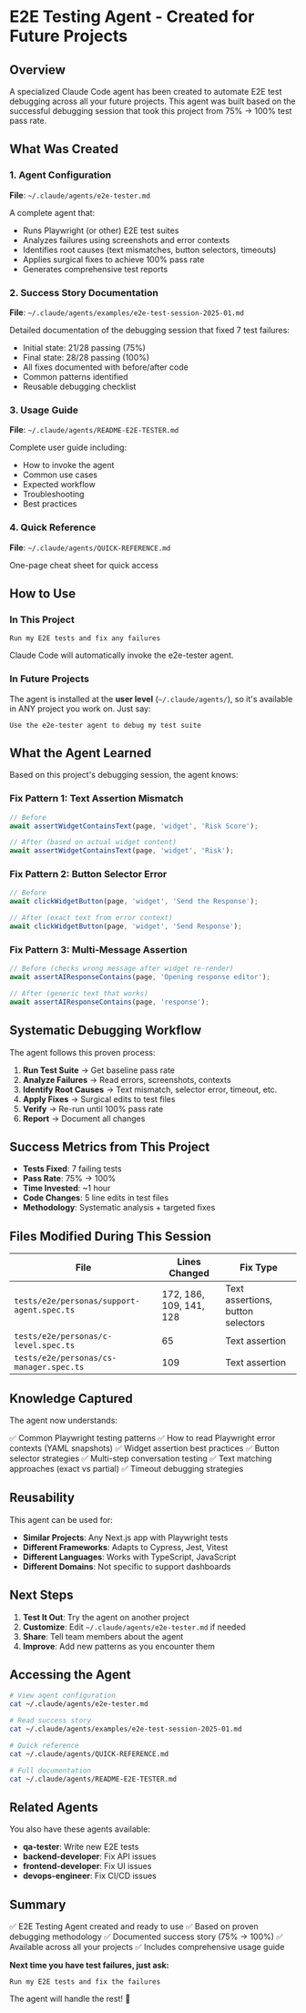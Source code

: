 # E2E Testing Agent - Created for Future Projects

## Overview

A specialized Claude Code agent has been created to automate E2E test debugging across all your future projects. This agent was built based on the successful debugging session that took this project from 75% → 100% test pass rate.

## What Was Created

### 1. Agent Configuration
**File**: `~/.claude/agents/e2e-tester.md`

A complete agent that:
- Runs Playwright (or other) E2E test suites
- Analyzes failures using screenshots and error contexts
- Identifies root causes (text mismatches, button selectors, timeouts)
- Applies surgical fixes to achieve 100% pass rate
- Generates comprehensive test reports

### 2. Success Story Documentation
**File**: `~/.claude/agents/examples/e2e-test-session-2025-01.md`

Detailed documentation of the debugging session that fixed 7 test failures:
- Initial state: 21/28 passing (75%)
- Final state: 28/28 passing (100%)
- All fixes documented with before/after code
- Common patterns identified
- Reusable debugging checklist

### 3. Usage Guide
**File**: `~/.claude/agents/README-E2E-TESTER.md`

Complete user guide including:
- How to invoke the agent
- Common use cases
- Expected workflow
- Troubleshooting
- Best practices

### 4. Quick Reference
**File**: `~/.claude/agents/QUICK-REFERENCE.md`

One-page cheat sheet for quick access

## How to Use

### In This Project
```
Run my E2E tests and fix any failures
```

Claude Code will automatically invoke the e2e-tester agent.

### In Future Projects
The agent is installed at the **user level** (`~/.claude/agents/`), so it's available in ANY project you work on. Just say:

```
Use the e2e-tester agent to debug my test suite
```

## What the Agent Learned

Based on this project's debugging session, the agent knows:

### Fix Pattern 1: Text Assertion Mismatch
```typescript
// Before
await assertWidgetContainsText(page, 'widget', 'Risk Score');

// After (based on actual widget content)
await assertWidgetContainsText(page, 'widget', 'Risk');
```

### Fix Pattern 2: Button Selector Error
```typescript
// Before
await clickWidgetButton(page, 'widget', 'Send the Response');

// After (exact text from error context)
await clickWidgetButton(page, 'widget', 'Send Response');
```

### Fix Pattern 3: Multi-Message Assertion
```typescript
// Before (checks wrong message after widget re-render)
await assertAIResponseContains(page, 'Opening response editor');

// After (generic text that works)
await assertAIResponseContains(page, 'response');
```

## Systematic Debugging Workflow

The agent follows this proven process:

1. **Run Test Suite** → Get baseline pass rate
2. **Analyze Failures** → Read errors, screenshots, contexts
3. **Identify Root Causes** → Text mismatch, selector error, timeout, etc.
4. **Apply Fixes** → Surgical edits to test files
5. **Verify** → Re-run until 100% pass rate
6. **Report** → Document all changes

## Success Metrics from This Project

- **Tests Fixed**: 7 failing tests
- **Pass Rate**: 75% → 100%
- **Time Invested**: ~1 hour
- **Code Changes**: 5 line edits in test files
- **Methodology**: Systematic analysis + targeted fixes

## Files Modified During This Session

| File | Lines Changed | Fix Type |
|------|---------------|----------|
| `tests/e2e/personas/support-agent.spec.ts` | 172, 186, 109, 141, 128 | Text assertions, button selectors |
| `tests/e2e/personas/c-level.spec.ts` | 65 | Text assertion |
| `tests/e2e/personas/cs-manager.spec.ts` | 109 | Text assertion |

## Knowledge Captured

The agent now understands:

✅ Common Playwright testing patterns
✅ How to read Playwright error contexts (YAML snapshots)
✅ Widget assertion best practices
✅ Button selector strategies
✅ Multi-step conversation testing
✅ Text matching approaches (exact vs partial)
✅ Timeout debugging strategies

## Reusability

This agent can be used for:

- **Similar Projects**: Any Next.js app with Playwright tests
- **Different Frameworks**: Adapts to Cypress, Jest, Vitest
- **Different Languages**: Works with TypeScript, JavaScript
- **Different Domains**: Not specific to support dashboards

## Next Steps

1. **Test It Out**: Try the agent on another project
2. **Customize**: Edit `~/.claude/agents/e2e-tester.md` if needed
3. **Share**: Tell team members about the agent
4. **Improve**: Add new patterns as you encounter them

## Accessing the Agent

```bash
# View agent configuration
cat ~/.claude/agents/e2e-tester.md

# Read success story
cat ~/.claude/agents/examples/e2e-test-session-2025-01.md

# Quick reference
cat ~/.claude/agents/QUICK-REFERENCE.md

# Full documentation
cat ~/.claude/agents/README-E2E-TESTER.md
```

## Related Agents

You also have these agents available:

- **qa-tester**: Write new E2E tests
- **backend-developer**: Fix API issues
- **frontend-developer**: Fix UI issues
- **devops-engineer**: Fix CI/CD issues

## Summary

✅ E2E Testing Agent created and ready to use
✅ Based on proven debugging methodology
✅ Documented success story (75% → 100%)
✅ Available across all your projects
✅ Includes comprehensive usage guide

**Next time you have test failures, just ask:**
```
Run my E2E tests and fix the failures
```

The agent will handle the rest! 🎉
